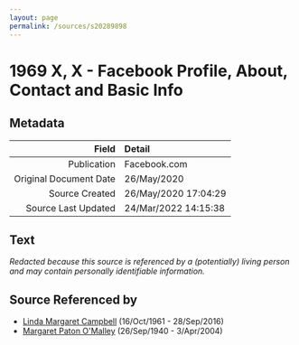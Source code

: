 ```yaml
---
layout: page
permalink: /sources/s20289898
---
```


# 1969 X, X - Facebook Profile, About, Contact and Basic Info

## Metadata

Field | Detail
---:|:---
Publication | Facebook.com
Original Document Date | 26/May/2020
Source Created | 26/May/2020 17:04:29
Source Last Updated | 24/Mar/2022 14:15:38

## Text

_Redacted because this source is referenced by a (potentially) living person and may contain personally identifiable information._

## Source Referenced by

* [Linda Margaret Campbell](../people/@76650284@-linda-margaret-campbell-b1961-10-16-d2016-9-28.md) (16/Oct/1961 - 28/Sep/2016)
* [Margaret Paton O'Malley](../people/@46723082@-margaret-paton-o'malley-b1940-9-26-d2004-4-3.md) (26/Sep/1940 - 3/Apr/2004)
